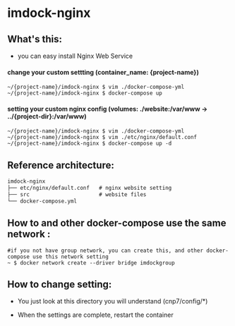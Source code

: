 imdock-nginx
====================================================

## What's this:

  * you can easy install Nginx Web Service

#### change your custom settting (container_name: {project-name})

    ~/{project-name}/imdock-nginx $ vim ./docker-compose-yml
    ~/{project-name}/imdock-nginx $ docker-compose up


#### setting your custom nginx config (volumes: ./website:/var/www → ../{project-dir}:/var/www)

    ~/{project-name}/imdock-nginx $ vim ./docker-compose-yml
    ~/{project-name}/imdock-nginx $ vim ./etc/nginx/default.conf
    ~/{project-name}/imdock-nginx $ docker-compose up -d


## Reference architecture:

```txt
imdock-nginx
├── etc/nginx/default.conf   # nginx website setting
├── src                      # website files
└── docker-compose.yml
```

## How to and other docker-compose use the same network :

    #if you not have group network, you can create this, and other docker-compose use this network setting
    ~ $ docker network create --driver bridge imdockgroup

## How to change setting:

  * You just look at this directory you will understand (cnp7/config/*)

  * When the settings are complete, restart the container
